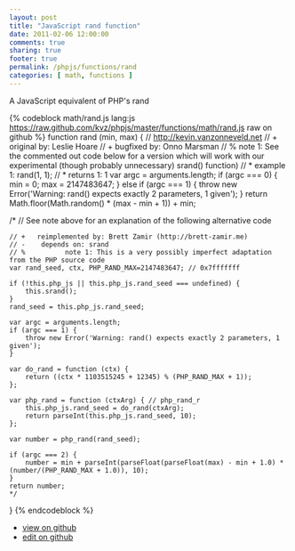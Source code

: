 ```yaml
---
layout: post
title: "JavaScript rand function"
date: 2011-02-06 12:00:00
comments: true
sharing: true
footer: true
permalink: /phpjs/functions/rand
categories: [ math, functions ]
---
```

A JavaScript equivalent of PHP's rand
<!-- more -->
{% codeblock math/rand.js lang:js https://raw.github.com/kvz/phpjs/master/functions/math/rand.js raw on github %}
function rand (min, max) {
    // http://kevin.vanzonneveld.net
    // +   original by: Leslie Hoare
    // +   bugfixed by: Onno Marsman
    // %          note 1: See the commented out code below for a version which will work with our experimental (though probably unnecessary) srand() function)
    // *     example 1: rand(1, 1);
    // *     returns 1: 1
    var argc = arguments.length;
    if (argc === 0) {
        min = 0;
        max = 2147483647;
    } else if (argc === 1) {
        throw new Error('Warning: rand() expects exactly 2 parameters, 1 given');
    }
    return Math.floor(Math.random() * (max - min + 1)) + min;

/*
    // See note above for an explanation of the following alternative code
    
    // +   reimplemented by: Brett Zamir (http://brett-zamir.me)
    // -    depends on: srand
    // %          note 1: This is a very possibly imperfect adaptation from the PHP source code
    var rand_seed, ctx, PHP_RAND_MAX=2147483647; // 0x7fffffff

    if (!this.php_js || this.php_js.rand_seed === undefined) {
        this.srand();
    }
    rand_seed = this.php_js.rand_seed;

    var argc = arguments.length;
    if (argc === 1) {
        throw new Error('Warning: rand() expects exactly 2 parameters, 1 given');
    }

    var do_rand = function (ctx) {
        return ((ctx * 1103515245 + 12345) % (PHP_RAND_MAX + 1));
    };

    var php_rand = function (ctxArg) { // php_rand_r
        this.php_js.rand_seed = do_rand(ctxArg);
        return parseInt(this.php_js.rand_seed, 10);
    };

    var number = php_rand(rand_seed);

    if (argc === 2) {
        number = min + parseInt(parseFloat(parseFloat(max) - min + 1.0) * (number/(PHP_RAND_MAX + 1.0)), 10);
    }
    return number;
    */
}
{% endcodeblock %}
<ul>
 <li><a href="https://github.com/kvz/phpjs/blob/master/functions/math/rand.js">view on github</a></li>
 <li><a href="https://github.com/kvz/phpjs/edit/master/functions/math/rand.js">edit on github</a></li>
</ul>
